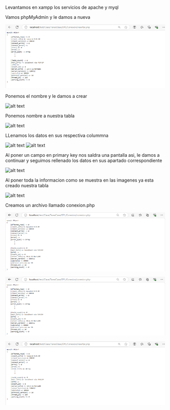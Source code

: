 Levantamos en xampp los servicios de apache y myql

Vamos phpMyAdmin y le damos a nueva

![alt text](image-1.png)

Ponemos el nombre y le damos a crear

![alt text](image-2.png)


Ponemos nombre a nuestra tabla

![alt text](image-3.png)


LLenamos los datos en sus respectiva colummna

![alt text](image-5.png)
![alt text](image-6.png)



Al poner un campo en primary key nos saldra una pantalla asi, le damos a continuar y seguimos rellenado los datos en sus apartado correspondiente

![alt text](image-4.png)



Al poner toda la informacion como se muestra en las imagenes ya esta creado nuestra tabla

![alt text](image-7.png)



Creamos un archivo llamado conexion.php


![alt text](image.png)







![alt text](image.png)




![alt text](image-1.png)
